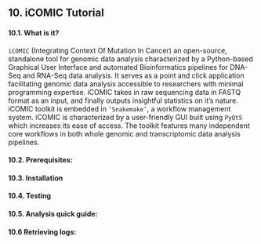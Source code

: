 ## 10. iCOMIC Tutorial

#### 10.1. What is it?
`iCOMIC` (Integrating Context Of Mutation In Cancer) an open-source, standalone tool for genomic data analysis characterized by a Python-based Graphical User Interface and automated Bioinformatics pipelines for DNA-Seq and RNA-Seq data analysis. It serves as a point and click application facilitating genomic data analysis accessible to researchers with minimal programming expertise. iCOMIC takes in raw sequencing data in FASTQ format as an input, and finally outputs insightful statistics on it’s nature. iCOMIC toolkit is embedded in `‘Snakemake’`, a workflow management system. iCOMIC is characterized by a user-friendly GUI built using `PyQt5` which increases its ease of access. The toolkit features many independent core workflows in both whole genomic and transcriptomic data analysis pipelines.

#### 10.2. Prerequisites:


#### 10.3. Installation

#### 10.4. Testing

#### 10.5. Analysis quick guide:

#### 10.6 Retrieving logs:
